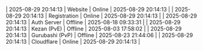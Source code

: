 | 2025-08-29 20:14:13 | Website | Online | 2025-08-29 20:14:13 |
| 2025-08-29 20:14:13 | Registration | Online | 2025-08-29 20:14:13 |
| 2025-08-29 20:14:13 | Auth Server | Offline | 2025-08-18 09:33:31 |
| 2025-08-29 20:14:13 | Kezan (PvE) | Offline | 2025-08-03 17:58:02 |
| 2025-08-29 20:14:13 | Gurubashi (PvP) | Offline | 2025-08-23 21:44:06 |
| 2025-08-29 20:14:13 | Cloudflare | Online | 2025-08-29 20:14:13 |
